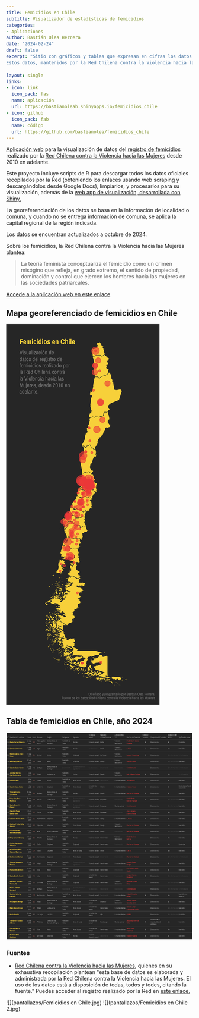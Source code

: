 ```yaml
---
title: Femicidios en Chile
subtitle: Visualizador de estadísticas de femicidios
categories:
- Aplicaciones
author: Bastián Olea Herrera
date: "2024-02-24"
draft: false
excerpt: "Sitio con gráficos y tablas que expresan en cifras los datos de femicidios cometidos en Chile.
Estos datos, mantenidos por la Red Chilena contra la Violencia hacia las Mujeres, expresan la brutalidad manifestada de una sociedad patriarcal donde la violencia es una realidad transversal, llevada a su extremo en la agresión y asesinato de mujeres por razones de género."

layout: single
links:
- icon: link
  icon_pack: fas
  name: aplicación
  url: https://bastianoleah.shinyapps.io/femicidios_chile
- icon: github
  icon_pack: fab
  name: código
  url: https://github.com/bastianolea/femicidios_chile
---
```


[Aplicación web](https://bastianoleah.shinyapps.io/femicidios_chile/) para la visualización de datos del [registro de femicidios](http://www.nomasviolenciacontramujeres.cl/registro-de-femicidios/) realizado por la [Red Chilena contra la Violencia hacia las Mujeres](www.nomasviolenciacontramujeres.cl) desde 2010 en adelante.

Este proyecto incluye scripts de R para descargar todos los datos oficiales recopilados por la Red (obteniendo los enlaces usando web scraping y descargándolos desde Google Docs), limpiarlos, y procesarlos para su visualización, además de la [web app de visualización, desarrollada con Shiny.](https://bastianoleah.shinyapps.io/femicidios_chile/)

La georeferenciación de los datos se basa en la información de localidad o comuna, y cuando no se entrega información de comuna, se aplica la capital regional de la región indicada.

Los datos se encuentran actualizados a octubre de 2024.

Sobre los femicidios, la Red Chilena contra la Violencia hacia las Mujeres plantea:

> La teoría feminista conceptualiza el femicidio como un crimen misógino que refleja, en grado extremo, el sentido de propiedad, dominación y control que ejercen los hombres hacia las mujeres en las sociedades patriarcales.

[Accede a la aplicación web en este enlace](https://bastianoleah.shinyapps.io/femicidios_chile/)

## Mapa georeferenciado de femicidios en Chile
![](graficos/mapa_femicidios_chile.jpg)

## Tabla de femicidios en Chile, año 2024
![](graficos/tabla_femicidios_2024.png)

### Fuentes
- [Red Chilena contra la Violencia hacia las Mujeres](www.nomasviolenciacontramujeres.cl), quienes en su exhaustiva recopilación plantean "esta base de datos es elaborada y administrada por la Red Chilena contra la Violencia hacia las Mujeres. El uso de los datos está a disposición de todas, todos y todes, citando la fuente." Puedes acceder al registro realizado por la Red en [este enlace.](http://www.nomasviolenciacontramujeres.cl/registro-de-femicidios/)

![](pantallazos/Femicidios en Chile.jpg)
![](pantallazos/Femicidios en Chile 2.jpg)